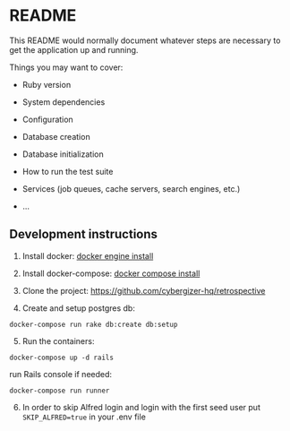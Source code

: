 # README

This README would normally document whatever steps are necessary to get the
application up and running.

Things you may want to cover:

* Ruby version

* System dependencies

* Configuration

* Database creation

* Database initialization

* How to run the test suite

* Services (job queues, cache servers, search engines, etc.)

* ...

## Development instructions

1.  Install docker:  [docker engine install](https://docs.docker.com/engine/install/ "docker engine install")


2. Install docker-compose: [docker compose install](https://docs.docker.com/compose/install/ "docker compose install")


3. Clone the project: https://github.com/cybergizer-hq/retrospective


4. Create and setup postgres db:
```
docker-compose run rake db:create db:setup
```


5. Run the containers:
```
docker-compose up -d rails
```

run Rails console if needed:
```
docker-compose run runner
```

6. In order to skip Alfred login and login with the first seed user
   put `SKIP_ALFRED=true` in your .env file
